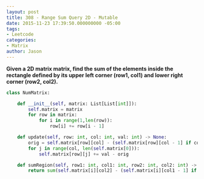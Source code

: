 ```yaml
---
layout: post
title: 308 - Range Sum Query 2D - Mutable
date: 2015-11-23 17:39:50.000000000 -05:00
tags:
- Leetcode
categories:
- Matrix
author: Jason
---
```

**Given a 2D matrix matrix, find the sum of the elements inside the rectangle defined by its upper left corner (row1, col1) and lower right corner (row2, col2).**

``` python
class NumMatrix:

    def __init__(self, matrix: List[List[int]]):
        self.matrix = matrix
        for row in matrix:
            for i in range(1,len(row)):
                row[i] += row[i - 1]

    def update(self, row: int, col: int, val: int) -> None:
        orig = self.matrix[row][col] - (self.matrix[row][col - 1] if col >= 1 else 0)
        for j in range(col, len(self.matrix[0])):
            self.matrix[row][j] += val - orig

    def sumRegion(self, row1: int, col1: int, row2: int, col2: int) -> int:
        return sum(self.matrix[i][col2] - (self.matrix[i][col1 - 1] if col1 >= 1 else 0) for i in range(row1, row2 + 1))
```
